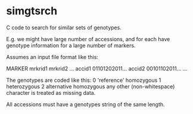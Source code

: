 # simgtsrch

C code to search for similar sets of genotypes.

E.g. we might have large number of accessions, and for each have
genotype information for a large number of markers.

Assumes an input file format like this:

MARKER mrkrid1 mrkrid2 ...
accid1  01101202011...
accid2  00101102011...
...

The genotypes are coded like this:
0 'reference' homozygous
1 heterozygous
2 alternative homozygous
any other (non-whitespace) character is treated as missing data.

All accessions must have a genotypes string of the same length.

 
